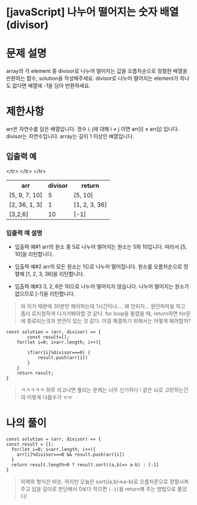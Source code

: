 # [javaScript] 나누어 떨어지는 숫자 배열 (divisor)

# 문제 설명
array의 각 element 중 divisor로 나누어 떨어지는 값을 오름차순으로 정렬한 배열을 반환하는 함수, solution을 작성해주세요.
divisor로 나누어 떨어지는 element가 하나도 없다면 배열에 -1을 담아 반환하세요.

# 제한사항
arr은 자연수를 담은 배열입니다.
정수 i, j에 대해 i ≠ j 이면 arr[i] ≠ arr[j] 입니다.
divisor는 자연수입니다.
array는 길이 1 이상인 배열입니다.
## 입출력 예
<table>
<tr><th>arr</th><th>divisor</th><th>return</th></tr>
<tr><td>[5, 9, 7, 10]</td><td>5</td><<td>[5, 10]</td>/tr>
<tr><td>[2, 36, 1, 3]</td><td>1</td><<td>[1, 2, 3, 36]</td>/tr>
<tr><td>[3,2,6]</td><td>10</td><<td>[-1]</td>/tr>
</table>
		
### 입출력 예 설명
- 입출력 예#1
arr의 원소 중 5로 나누어 떨어지는 원소는 5와 10입니다. 따라서 [5, 10]을 리턴합니다.

- 입출력 예#2
arr의 모든 원소는 1으로 나누어 떨어집니다. 원소를 오름차순으로 정렬해 [1, 2, 3, 36]을 리턴합니다.

- 입출력 예#3
3, 2, 6은 10으로 나누어 떨어지지 않습니다. 나누어 떨어지는 원소가 없으므로 [-1]을 리턴합니다.

> 와 이거 때문에 30분만 해야하는데 1시간이나.... 왜 안되지... 원인파악을 하고 좀더 로지컬하게 다가가봐야할 것 같다.
for loop을 돌렸을 때, return하면 for문에 종료되는것과 연관이 있는 것 같다. 이걸 해결하기 위해서는 어떻게 해야할까?

```
const solution = (arr, divisor) => {
        const result=[];
    for(let i=0; i<arr.length; i++){

        if(arr[i]%divisor===0) {
            result.push(arr[i])
        }
    }
    return result;
}

```

> ㅋㅋㅋㅋㅋ 하루 자고나면 풀리는 문제는 너무 신기하다 ! 같은 뇌로 고민하는건데 이렇게 다를수가 ㅠㅠ 

# 나의 풀이
```
const solution = (arr, divisor) => {
const result = [];
  for(let i=0; i<arr.length; i++){
    arr[i]%divisor===0 && result.push(arr[i])
  }
  return result.length>0 ? result.sort((a,b)=> a-b) : [-1]
}
```

> 어제와 형식은 비슷. 하지만 오늘은 sort((a,b)=>a-b)로 오름차준으로 정렬시켜주고 답을 길이로 판단해서 0보다 작으면  `[-1]`을 return해 주는 방법으로 풀었다!